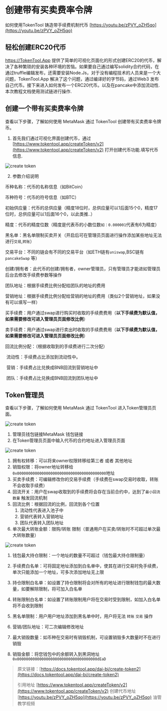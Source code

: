 # 创建带有买卖费率令牌

如何使用TokenTool 铸造带手续费机制代币
[https://youtu.be/zPVY_oZH5qo](https://youtu.be/zPVY_oZH5qo)

## 轻松创建ERC20代币

https://TokenTool.App 提供了简单的可视化页面化的形式创建ERC20的代币，解决了各种繁琐的安装各种环境的苦恼。如果要自己通过编写solidity合约代码，在通过truffle编辑发布，还需要安装Node.Js，对于没有编程技术的人员来是一个大问题，TokenTool.App 解决了这个问题，通过编译好的字节码，通过Web3 发布自己代币。接下来进入如何发布一个ERC20代币。以及在pancake中添加流动性.本次教程文档使用测试链进行操作.

## 创建一个带有买卖费率令牌

查看以下步骤，了解如何使用 MetaMask 通过 TokenTool 创建带有买卖费率令牌币。

1. 首先我们通过可视化界面创建代币，通过 [https://www.tokentool.app/createToken/v2](https://www.tokentool.app/createToken/v2) 打开创建代币功能.填写代币信息.

![create token ](../.gitbook/assets/v2/Snipaste_2022-05-03_14-39-31.png)

2. 参数介绍说明

币种名称：代币的名称信息（如BitCoin）

币种符号：代币的符号信息（如BTC）

初始供应量：代币的总供应量（精度18位时，总供应量可以1后面15个0，精度17位时，总供应量可以1后面16个0，以此类推..）

精度：代币的精度位数（精度是代表币的小数位数`如：0.000001`代表有6为精度）

黑名单：黑名单限制买卖开关（开启后可在管理员页面进行操作添加某些地址无法进行`交易`,`转账`）

交易平台：不同的链会有不同的交易平台（如ETH链有`uniswap`,BSC链有`pancakeSwap` 等）

创建/拥有者：此代币的创建/拥有者，owner管理员，只有管理员才能进如管理员后台去修改手续费参数等操作

团队地址：根据手续费比例分配给团队的地址的费用

营销地址：根据手续费比例分配给营销的地址的费用（类似2个营销地址，如果没有可以填写一样）

买手续费：用户通过swap进行购买时收取的手续费费用（**以下手续费为默认值，如果需要修改可进入管理员页面修改比例**）

卖手续费：用户通过swap进行卖出时收取的手续费费用（**以下手续费为默认值，如果需要修改可进入管理员页面修改比例**）

回流比例分配：（根据收取到的手续费进行二次分配）

​		流动性：手续费占比添加到流动性中。

​		营销：手续费占比兑换成BNB回流到营销地址中

​		团队：手续费占比兑换成BNB回流到团队地址中

## Token管理员

查看以下步骤，了解如何使用 MetaMask 通过 TokenTool 进入Token管理员页面。

![create token](../.gitbook/assets/v2/admin2.png)

1. 管理员钱包链接MetaMask 钱包链接
2. 在Token管理员页面中输入代币的合约地址进入管理员页面

![create token](../.gitbook/assets/v2/admin1.png)

1. 拥有权转移：可以将来owner权限转移给第三者 或者 其他地址
2. 销毁权限：将owner地址转移给 `0x0000000000000000000000000000000000000000`地址
3. 买卖手续费：可编辑修改你的交易手续费（手续费在swap交易时收取，转账不会收取手续费）
4. 回流开关：用户在swap收取到的手续费将会存在当前合约中，达到了`最小回流数量` 触发回流机制
5. 回流比例：根据回流的比例，回流到各个位置
   1. 流动性代表进入池子中
   2. 营销代表转入营销地址
   3. 团队代表转入团队地址
6. 单次最大转账金额：限购/转账 限制（普通用户在买卖/转账时不可超过单次最大转账数量）

![create token](../.gitbook/assets/v2/admin3.png)

1. 钱包最大持仓限制：一个地址的数量不可超过（钱包最大持仓限制量）

2. 手续费白名单：可将固定地址添加到白名单中，使其在进行交易时免手续费，单次只能添加一个地址，可多次添加地址无上限

3. 持仓限制白名单：如设置了持仓限制将会对所有的地址进行限制钱包的最大数量，如要解除限制，将可加入白名单

4. 转账限制白名单：如设置了转账限制用户将在交易时受到限制，如加入白名单将不会收到限制

5. 黑名单限制：用户用户地址添加到黑名单中时，用户将无法 `转账` `交易` 操作 

6. 营销/团队地址：可二次编辑修改地址

7. 最大销毁数量：如币种在交易时有销毁机制，可设置销毁多大数量时不在进行销毁

8. 销毁金额：将您钱包中的余额转入到黑洞地址`0x000000000000000000000000000000000000dEaD`

   

> 原文链接：[https://docs.tokentool.app/dai-bi/create-token2](https://docs.tokentool.app/dai-bi/create-token2)
> 
> 引用地址
> [https://www.tokentool.app/createToken/v2](https://www.tokentool.app/createToken/v2) 创建代币地址
> [https://youtu.be/zPVY_oZH5qo](https://youtu.be/zPVY_oZH5qo) 油管教学视频
